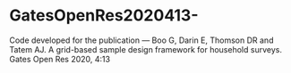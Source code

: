 # GatesOpenRes2020413-
Code developed for the publication — Boo G, Darin E, Thomson DR and Tatem AJ. A grid-based sample design framework for household surveys. Gates Open Res 2020, 4:13 
